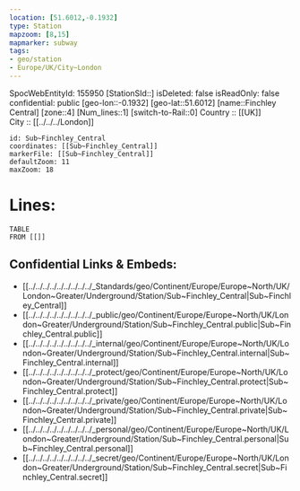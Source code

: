 ```yaml
---
location: [51.6012,-0.1932] 
type: Station 
mapzoom: [8,15] 
mapmarker: subway 
tags:
- geo/station
- Europe/UK/City~London
---
```

SpocWebEntityId: 155950
[StationSId::] 
isDeleted: false
isReadOnly: false
confidential: public
[geo-lon::-0.1932] 
[geo-lat::51.6012] 
[name::Finchley Central] 
[zone::4] 
[Num_lines::1] 
[switch-to-Rail::0] 
Country :: [[UK]]  
City :: [[../../../London]]  


```leaflet
id: Sub~Finchley_Central
coordinates: [[Sub~Finchley_Central]] 
markerFile: [[Sub~Finchley_Central]] 
defaultZoom: 11 
maxZoom: 18
```


# Lines: 
```dataview
TABLE 
FROM [[]] 
```

## Confidential Links & Embeds: 
- [[../../../../../../../../../_Standards/geo/Continent/Europe/Europe~North/UK/London~Greater/Underground/Station/Sub~Finchley_Central|Sub~Finchley_Central]] 
- [[../../../../../../../../../_public/geo/Continent/Europe/Europe~North/UK/London~Greater/Underground/Station/Sub~Finchley_Central.public|Sub~Finchley_Central.public]] 
- [[../../../../../../../../../_internal/geo/Continent/Europe/Europe~North/UK/London~Greater/Underground/Station/Sub~Finchley_Central.internal|Sub~Finchley_Central.internal]] 
- [[../../../../../../../../../_protect/geo/Continent/Europe/Europe~North/UK/London~Greater/Underground/Station/Sub~Finchley_Central.protect|Sub~Finchley_Central.protect]] 
- [[../../../../../../../../../_private/geo/Continent/Europe/Europe~North/UK/London~Greater/Underground/Station/Sub~Finchley_Central.private|Sub~Finchley_Central.private]] 
- [[../../../../../../../../../_personal/geo/Continent/Europe/Europe~North/UK/London~Greater/Underground/Station/Sub~Finchley_Central.personal|Sub~Finchley_Central.personal]] 
- [[../../../../../../../../../_secret/geo/Continent/Europe/Europe~North/UK/London~Greater/Underground/Station/Sub~Finchley_Central.secret|Sub~Finchley_Central.secret]] 

